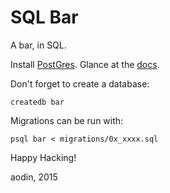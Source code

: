 SQL Bar
=======

A bar, in SQL.

Install [PostGres](http://www.postgresql.org/). Glance at the [docs](http://www.postgresql.org/docs/9.4/static/sql.html).

Don't forget to create a database:

    createdb bar


Migrations can be run with:

    psql bar < migrations/0x_xxxx.sql


Happy Hacking!

aodin, 2015
